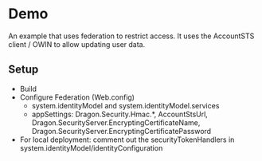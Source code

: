 ﻿Demo
====

An example that uses federation to restrict access. It uses the AccountSTS client / OWIN to allow updating user data.


Setup
-----

* Build
* Configure Federation (Web.config)
  * system.identityModel and system.identityModel.services
  * appSettings: Dragon.Security.Hmac.*, AccountStsUrl, Dragon.SecurityServer.EncryptingCertificateName, Dragon.SecurityServer.EncryptingCertificatePassword
* For local deployment: comment out the securityTokenHandlers in system.identityModel/identityConfiguration